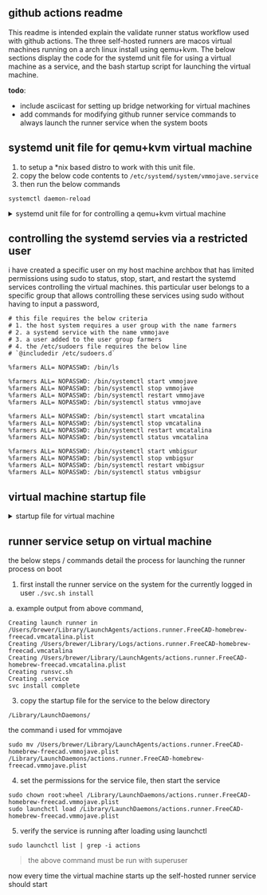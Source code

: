 ## github actions readme

This readme is intended explain the validate runner status workflow used with github actions. The three self-hosted runners are macos virtual machines running on a arch linux install using qemu+kvm. The below sections display the code for the systemd unit file for using a virtual machine as a service, and the bash startup script for launching the virtual machine.

**todo**:
- include asciicast for setting up bridge networking for virtual machines
- add commands for modifying github runner service commands to always launch the runner service when the system boots

## systemd unit file for qemu+kvm virtual machine

1. to setup a *nix based distro to work with this unit file.
2. copy the below code contents to `/etc/systemd/system/vmmojave.service`
3. then run the below commands

```
systemctl daemon-reload
```

<details>
<summary>systemd unit file for for controlling a qemu+kvm virtual machine</summary>

```
[Unit]
Description=macos mojave qemu virtual machine
After=network-online.target docker.service
Requires=network-online.target

[Service]
EnvironmentFile=/etc/environment_vars
Environment="haltcmd=kill -INT $MAINPID"
Type=forking
User=capin
ExecStart=/bin/bash -c '/home/capin/vmz/basic.mydisk.mojave.bridge.sh || true' &
ExecStop=/usr/bin/bash -c ${haltcmd}
ExecStop=/usr/bin/bash -c 'while nc localhost 7400; do sleep 1; done'

[Install]
WantedBy=multi-user.target
```

</details>


## controlling the systemd servies via a restricted user

i have created a specific user on my host machine archbox that has limited permissions using sudo to status, stop, start, and restart the systemd services controlling the virtual machines. this particular user belongs to a specific group that allows controlling these services using sudo without having to input a password,

```
# this file requires the below criteria
# 1. the host system requires a user group with the name farmers
# 2. a systemd service with the name vmmojave
# 3. a user added to the user group farmers
# 4. the /etc/sudoers file requires the below line
# `@includedir /etc/sudoers.d`

%farmers ALL= NOPASSWD: /bin/ls

%farmers ALL= NOPASSWD: /bin/systemctl start vmmojave
%farmers ALL= NOPASSWD: /bin/systemctl stop vmmojave
%farmers ALL= NOPASSWD: /bin/systemctl restart vmmojave
%farmers ALL= NOPASSWD: /bin/systemctl status vmmojave

%farmers ALL= NOPASSWD: /bin/systemctl start vmcatalina
%farmers ALL= NOPASSWD: /bin/systemctl stop vmcatalina
%farmers ALL= NOPASSWD: /bin/systemctl restart vmcatalina
%farmers ALL= NOPASSWD: /bin/systemctl status vmcatalina

%farmers ALL= NOPASSWD: /bin/systemctl start vmbigsur
%farmers ALL= NOPASSWD: /bin/systemctl stop vmbigsur
%farmers ALL= NOPASSWD: /bin/systemctl restart vmbigsur
%farmers ALL= NOPASSWD: /bin/systemctl status vmbigsur
```

## virtual machine startup file

<details>
<summary>startup file for virtual machine</summary>

```bash
#!/bin/bash

source "/etc/environment_vars"
vmdir="/home/capin/vmz"
ovmf_dir="$vmdir"

#------------
# non supported CPU flags on 4th gen i7 haswell, +xsavec +xgetbv1
# NOTES: ipatch
# - to enable nested paging inside VM, (hardware accel for vm inside vm) add `+vmx` to  cpu flags
# 	- `+vmx` is only compat with intel cpu's, AMD uses +svm
# networking / BRIDGE
#	-netdev tap,id=net0,ifname=tap0,script=no,downscript=no \
#	-device vmxnet3,netdev=net0,mac=52:54:00:c9:18:27

# networking / USER
# -netdev user,id=net0 \
# -device [usb-mouse] or [usb-tablet]
#
# NOTE: ipatch, mouting EFI partition within the host OS, no need for VM to edit clover/config.plist
# install `libguestfs` for *nix distro, see: github.com/foxlet/macos-simple-kvm/pull/133
#-

osx_kvm_repo="/home/capin/code/osx-kvm"

# foxlet, github.com/foxlet/macos-simple-kvm
#-drive if=pflash,format=raw,readonly,file="$OVMF/OVMF_CODE.fd" \
#-drive if=pflash,format=raw,file="$OVMF/OVMF_VARS-1024x768.fd" \

# shellcheck disable=SC2054
args=(
-enable-kvm \
-m 4G \
-machine q35,accel=kvm \
# NOTE: ipatch, use all available cores from host OS
-smp $(nproc) \
-cpu \
host,vendor=GenuineIntel,kvm=on,+sse3,+sse4.2,+aes,+xsave,+avx,+xsaveopt,+avx2,+bmi2,+smep,+bmi1,+fma,+movbe,+invtsc \
-device isa-applesmc,osk="$OSK" \
-smbios type=2 \
-drive if=pflash,format=raw,readonly=on,file="$ovmf_dir/OVMF_CODE-mojave.fd" \
-drive if=pflash,format=raw,file="$ovmf_dir/OVMF_VARS-1024x768.mojave.fd" \
-vga qxl \
\
# network
-netdev tap,id=net0,ifname=tap14,script=no,downscript=no \
-device vmxnet3,netdev=net0,mac=52:55:00:c9:00:14
\
# audio
#export QEMU_AUDIO_DRV=pa
#QEMU_AUDIO_DRV=pa
-device ich9-intel-hda -device hda-output \
# keyboard & mouse, generic USB
-usb -device usb-kbd -device usb-tablet \
\
#------------
# NOTE: ipatch, uncomment to boot from coreboot ISO
# will also need to insert macos install media to resize vdisk
#----
# -device ich9-ahci,id=sata \
# -drive id=OpenCoreBoot,if=none,snapshot=on,format=raw,file="./OpenCore-v13.iso" \
# -device ide-hd,bus=sata.2,drive=OpenCoreBoot,bootindex=1 \
\
# macos install media, required to resize vdisk, ie. catalina
#----
# -drive id=macosinstall,if=none,snapshot=on,format=raw,file="./BaseSystemCatalina.img" \
# -device ide-hd,bus=sata.3,drive=macosinstall,bootindex=4 \
#------
\
-device nvme,id=nvme-ctrl-1,serial=deadbeed2 \
-drive file="/home/capin/vmz/mymojavedisk256G.qcow2",format=qcow2,if=none,id=mydisk3 \
-device nvme-ns,drive=mydisk3,bootindex=3 \
\
-nographic \
# -display gtk,zoom-to-fit=on
-serial none \
# NOTE: ipatch, add `-nodefaults` prevents pseudo DVD-ROM drive from appearing in macos
-nodefaults \
# NOTE: ipatch, to exit the telnet session, type `Ctrl + ]`
-serial telnet:localhost:7000,server,nowait,nodelay \
-monitor telnet:localhost:7400,server,nowait,nodelay \
# -monitor stdio \
-name vmmojave \
)

# DEBUG comment/uncomment the below line
# echo qemu-system-x86_64 "${args[@]}"

# qemu-system-x86_64 "${args[@]}"

# Run qemu-system-x86_64 in the background, ie. systemd service file
qemu-system-x86_64 "${args[@]}" &
```

</details>


## runner service setup on virtual machine

the below steps / commands detail the process for launching the runner process on boot

1. first install the runner service on the system for the currently logged in user `./svc.sh install`

  a. example output from above command,

  ```
  Creating launch runner in /Users/brewer/Library/LaunchAgents/actions.runner.FreeCAD-homebrew-freecad.vmcatalina.plist
  Creating /Users/brewer/Library/Logs/actions.runner.FreeCAD-homebrew-freecad.vmcatalina
  Creating /Users/brewer/Library/LaunchAgents/actions.runner.FreeCAD-homebrew-freecad.vmcatalina.plist
  Creating runsvc.sh
  Creating .service
  svc install complete
  ```

3. copy the startup file for the service to the below directory
  ```
  /Library/LaunchDaemons/
  ```

  the command i used for vmmojave

  ```
  sudo mv /Users/brewer/Library/LaunchAgents/actions.runner.FreeCAD-homebrew-freecad.vmmojave.plist /Library/LaunchDaemons/actions.runner.FreeCAD-homebrew-freecad.vmmojave.plist
  ```

4. set the permissions for the service file, then start the service

  ```
  sudo chown root:wheel /Library/LaunchDaemons/actions.runner.FreeCAD-homebrew-freecad.vmmojave.plist
  sudo launchctl load /Library/LaunchDaemons/actions.runner.FreeCAD-homebrew-freecad.vmmojave.plist
  ```

5. verify the service is running after loading using launchctl

```
sudo launchctl list | grep -i actions
```

> the above command must be run with superuser

now every time the virtual machine starts up the self-hosted runner service should start
